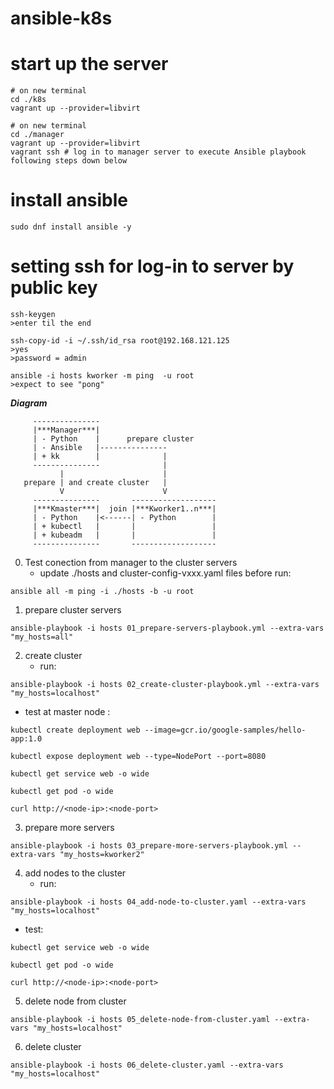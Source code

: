 # ansible-k8s

# start up the server 
```
# on new terminal
cd ./k8s
vagrant up --provider=libvirt
```
```
# on new terminal
cd ./manager
vagrant up --provider=libvirt
vagrant ssh # log in to manager server to execute Ansible playbook following steps down below

```

# install ansible
```
sudo dnf install ansible -y
```

# setting ssh for log-in to server by public key
```
ssh-keygen
>enter til the end

ssh-copy-id -i ~/.ssh/id_rsa root@192.168.121.125
>yes
>password = admin

ansible -i hosts kworker -m ping  -u root
>expect to see "pong"
```

***Diagram***

         ---------------
         |***Manager***|
         | - Python    |      prepare cluster 
         | - Ansible   |---------------
         | + kk        |              |
         ---------------              |
               |                      |
       prepare | and create cluster   |
               V                      V
         ---------------       -------------------
         |***Kmaster***|  join |***Kworker1..n***|
         | - Python    |<------| - Python        |
         | + kubectl   |       |                 |
         | + kubeadm   |       |                 |
         ---------------       -------------------    


0. Test conection from manager to the cluster servers
   - update ./hosts and cluster-config-vxxx.yaml files before run:
```
ansible all -m ping -i ./hosts -b -u root 

```
1. prepare cluster servers 
```
ansible-playbook -i hosts 01_prepare-servers-playbook.yml --extra-vars "my_hosts=all"

```

2. create cluster 
   - run:
```
ansible-playbook -i hosts 02_create-cluster-playbook.yml --extra-vars "my_hosts=localhost"

```
   - test at master node :
```
kubectl create deployment web --image=gcr.io/google-samples/hello-app:1.0

kubectl expose deployment web --type=NodePort --port=8080

kubectl get service web -o wide

kubectl get pod -o wide

curl http://<node-ip>:<node-port>
```


3. prepare more servers 
```
ansible-playbook -i hosts 03_prepare-more-servers-playbook.yml --extra-vars "my_hosts=kworker2"

```

4. add nodes to the cluster 
   - run:
```
ansible-playbook -i hosts 04_add-node-to-cluster.yaml --extra-vars "my_hosts=localhost"

```
   - test:
```
kubectl get service web -o wide

kubectl get pod -o wide

curl http://<node-ip>:<node-port>
```

5. delete node from cluster 
```
ansible-playbook -i hosts 05_delete-node-from-cluster.yaml --extra-vars "my_hosts=localhost"
```

6. delete cluster 
```
ansible-playbook -i hosts 06_delete-cluster.yaml --extra-vars "my_hosts=localhost"

```
